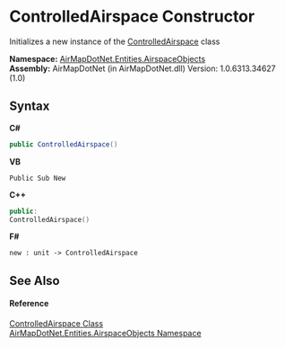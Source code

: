 # ControlledAirspace Constructor 
 

Initializes a new instance of the <a href="T_AirMapDotNet_Entities_AirspaceObjects_ControlledAirspace">ControlledAirspace</a> class

**Namespace:**&nbsp;<a href="N_AirMapDotNet_Entities_AirspaceObjects">AirMapDotNet.Entities.AirspaceObjects</a><br />**Assembly:**&nbsp;AirMapDotNet (in AirMapDotNet.dll) Version: 1.0.6313.34627 (1.0)

## Syntax

**C#**<br />
``` C#
public ControlledAirspace()
```

**VB**<br />
``` VB
Public Sub New
```

**C++**<br />
``` C++
public:
ControlledAirspace()
```

**F#**<br />
``` F#
new : unit -> ControlledAirspace
```


## See Also


#### Reference
<a href="T_AirMapDotNet_Entities_AirspaceObjects_ControlledAirspace">ControlledAirspace Class</a><br /><a href="N_AirMapDotNet_Entities_AirspaceObjects">AirMapDotNet.Entities.AirspaceObjects Namespace</a><br />